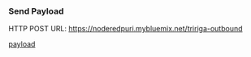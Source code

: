 ### Send Payload

HTTP POST URL: https://noderedpuri.mybluemix.net/tririga-outbound

[payload](/payload.json)
